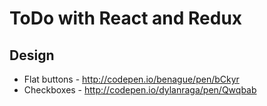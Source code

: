 # ToDo with React and Redux

## Design

* Flat buttons - http://codepen.io/benague/pen/bCkyr
* Checkboxes - http://codepen.io/dylanraga/pen/Qwqbab
